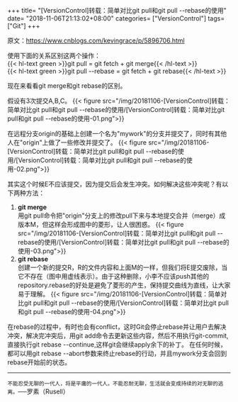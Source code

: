 +++
title= "[VersionControl]转载：简单对比git pull和git pull --rebase的使用"
date= "2018-11-06T21:13:02+08:00"
categories= ["VersionControl"]
tags= ["Git"]
+++

原文：https://www.cnblogs.com/kevingrace/p/5896706.html

使用下面的关系区别这两个操作：  
{{< hl-text green >}}git pull = git fetch + git merge{{< /hl-text >}}  
{{< hl-text green >}}git pull --rebase = git fetch + git rebase{{< /hl-text >}}


现在来看看git merge和git rebase的区别。

假设有3次提交A,B,C。
{{< figure src="/img/20181106-[VersionControl]转载：简单对比git pull和git pull --rebase的使用/[VersionControl]转载：简单对比git pull和git pull --rebase的使用-01.png">}}


在远程分支origin的基础上创建一个名为"mywork"的分支并提交了，同时有其他人在"origin"上做了一些修改并提交了。
{{< figure src="/img/20181106-[VersionControl]转载：简单对比git pull和git pull --rebase的使用/[VersionControl]转载：简单对比git pull和git pull --rebase的使用-02.png">}}

其实这个时候E不应该提交，因为提交后会发生冲突。如何解决这些冲突呢？有以下两种方法：

1. **git merge**  
用git pull命令把"origin"分支上的修改pull下来与本地提交合并（merge）成版本M，但这样会形成图中的菱形，让人很困惑。
{{< figure src="/img/20181106-[VersionControl]转载：简单对比git pull和git pull --rebase的使用/[VersionControl]转载：简单对比git pull和git pull --rebase的使用-03.png">}}
2. **git rebase**  
创建一个新的提交R，R的文件内容和上面M的一样，但我们将E提交废除，当它不存在（图中用虚线表示）。由于这种删除，小李不应该push其他的repository.rebase的好处是避免了菱形的产生，保持提交曲线为直线，让大家易于理解。
{{< figure src="/img/20181106-[VersionControl]转载：简单对比git pull和git pull --rebase的使用/[VersionControl]转载：简单对比git pull和git pull --rebase的使用-04.png">}}

在rebase的过程中，有时也会有conflict，这时Git会停止rebase并让用户去解决冲突，解决完冲突后，用git add命令去更新这些内容，然后不用执行git-commit,直接执行git rebase --continue,这样git会继续apply余下的补丁。
在任何时候，都可以用git rebase --abort参数来终止rebase的行动，并且mywork分支会回到rebase开始前的状态。

***
`不能忍受无聊的一代人，将是平庸的一代人。不能忍耐无聊，生活就会变成持续的对无聊的逃离。`──罗素（Rusell）